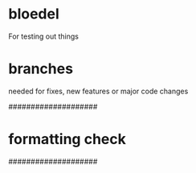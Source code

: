 # bloedel
For testing out things

# branches
needed for fixes, new features or major code changes

####################
# formatting check
####################
